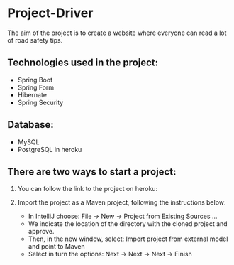 # Project-Driver

The aim of the project is to create a website where everyone can read a lot of road safety tips.

## Technologies used in the project:
  - Spring Boot
  - Spring Form
  - Hibernate
  - Spring Security
## Database:
  - MySQL
  - PostgreSQL in heroku

## There are two ways to start a project:
1. You can follow the link to the project on heroku: 
2. Import the project as a Maven project, following the instructions below:

     - In IntelliJ choose: File -> New -> Project from Existing Sources ...
     - We indicate the location of the directory with the cloned project and approve.
     - Then, in the new window, select: Import project from external model and point to Maven
     - Select in turn the options: Next -> Next -> Next -> Finish
